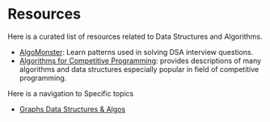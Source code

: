 # Resources

Here is a curated list of resources related to Data Structures and Algorithms.

- [AlgoMonster](https://algo.monster/): Learn patterns used in solving DSA interview questions.
- [Algorithms for Competitive Programming](https://cp-algorithms.com/): provides descriptions of many algorithms and data structures especially popular in field of competitive programming.

Here is a navigation to Specific topics

- [Graphs Data Structures & Algos](./GRAPHS.md)
